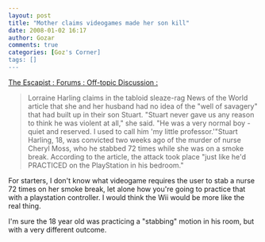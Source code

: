 ```yaml
---
layout: post
title: "Mother claims videogames made her son kill"
date: 2008-01-02 16:17
author: Gozar
comments: true
categories: [Goz's Corner]
tags: []
---
```

<a href="http://www.escapistmagazine.com/forums/read/18.44483?page=1">The Escapist : Forums : Off-topic Discussion :</a>
<blockquote> Lorraine Harling claims in the tabloid sleaze-rag News of the World article that she and her husband had no idea of the "well of savagery" that had built up in their son Stuart. "Stuart never gave us any reason to think he was violent at all," she said. "He was a very normal boy - quiet and reserved. I used to call him 'my little professor.'"Stuart Harling, 18, was convicted two weeks ago of the murder of nurse Cheryl Moss, who he stabbed 72 times while she was on a smoke break. According to the article, the attack took place "just like he'd PRACTICED on the PlayStation in his bedroom."</blockquote>
For starters, I don't know what videogame requires the user to stab a nurse 72 times on her smoke break, let alone how you're going to practice that with a playstation controller. I would think the Wii would be more like the real thing.

I'm sure the 18 year old was practicing a "stabbing" motion in his room, but with a very different outcome.
